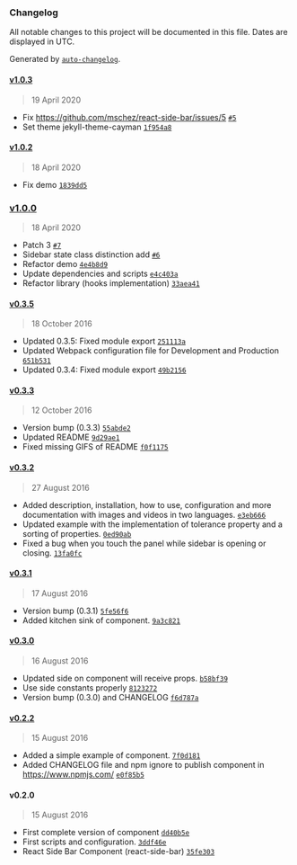 ### Changelog

All notable changes to this project will be documented in this file. Dates are displayed in UTC.

Generated by [`auto-changelog`](https://github.com/CookPete/auto-changelog).

#### [v1.0.3](https://github.com/mschez/react-side-bar/compare/v1.0.2...v1.0.3)

> 19 April 2020

- Fix https://github.com/mschez/react-side-bar/issues/5 [`#5`](https://github.com/mschez/react-side-bar/issues/5)
- Set theme jekyll-theme-cayman [`1f954a8`](https://github.com/mschez/react-side-bar/commit/1f954a8261005f419bbb3b0d2d062601bdea893d)

#### [v1.0.2](https://github.com/mschez/react-side-bar/compare/v1.0.0...v1.0.2)

> 18 April 2020

- Fix demo [`1839dd5`](https://github.com/mschez/react-side-bar/commit/1839dd50ce64c41e4cd15ab6f99011ecd10c7235)

### [v1.0.0](https://github.com/mschez/react-side-bar/compare/v0.3.5...v1.0.0)

> 18 April 2020

- Patch 3 [`#7`](https://github.com/mschez/react-side-bar/pull/7)
- Sidebar state class distinction add [`#6`](https://github.com/mschez/react-side-bar/pull/6)
- Refactor demo [`4e4b8d9`](https://github.com/mschez/react-side-bar/commit/4e4b8d960b510da9e0036652114e121d281a9d3c)
- Update dependencies and scripts [`e4c403a`](https://github.com/mschez/react-side-bar/commit/e4c403aee417432d4a09fe5d32a1286157ea9c2b)
- Refactor library (hooks implementation) [`33aea41`](https://github.com/mschez/react-side-bar/commit/33aea41542b7c1efbf421b16c8ed52b7e19e64d1)

#### [v0.3.5](https://github.com/mschez/react-side-bar/compare/v0.3.3...v0.3.5)

> 18 October 2016

- Updated 0.3.5: Fixed module export [`251113a`](https://github.com/mschez/react-side-bar/commit/251113a2af6bb1d3ba69a9a32a9d9620ba85f527)
- Updated Webpack configuration file for Development and Production [`651b531`](https://github.com/mschez/react-side-bar/commit/651b5310f3d87f82ba7bf905f8a826af43d57704)
- Updated 0.3.4: Fixed module export [`49b2156`](https://github.com/mschez/react-side-bar/commit/49b2156b53d38aba5805d56eb6e4807e84a04624)

#### [v0.3.3](https://github.com/mschez/react-side-bar/compare/v0.3.2...v0.3.3)

> 12 October 2016

- Version bump (0.3.3) [`55abde2`](https://github.com/mschez/react-side-bar/commit/55abde293a6130fd052361a96679a55e80894057)
- Updated README [`9d29ae1`](https://github.com/mschez/react-side-bar/commit/9d29ae11a9d3620aafd540b2c0c161efccfd3b93)
- Fixed missing GIFS of README [`f0f1175`](https://github.com/mschez/react-side-bar/commit/f0f1175bc8cce397358eb8481eb0b1226c833e6d)

#### [v0.3.2](https://github.com/mschez/react-side-bar/compare/v0.3.1...v0.3.2)

> 27 August 2016

- Added description, installation, how to use, configuration and more documentation with images and videos in two languages. [`e3eb666`](https://github.com/mschez/react-side-bar/commit/e3eb6669c5a2d522a840c90ed568461c832c509e)
- Updated example with the implementation of tolerance property and a sorting of properties. [`0ed90ab`](https://github.com/mschez/react-side-bar/commit/0ed90ab78ad34fb9a89d5bba736b3a9b94546a6e)
- Fixed a bug when you touch the panel while sidebar is opening or closing. [`13fa0fc`](https://github.com/mschez/react-side-bar/commit/13fa0fc0adc64e4f5f7d72a1d0f8f96348d304a4)

#### [v0.3.1](https://github.com/mschez/react-side-bar/compare/v0.3.0...v0.3.1)

> 17 August 2016

- Version bump (0.3.1) [`5fe56f6`](https://github.com/mschez/react-side-bar/commit/5fe56f60184a3756742fad37e5e7c2ed4543a81d)
- Added kitchen sink of component. [`9a3c821`](https://github.com/mschez/react-side-bar/commit/9a3c821c7e2de4eae6cb668297f589b91b3f4828)

#### [v0.3.0](https://github.com/mschez/react-side-bar/compare/v0.2.2...v0.3.0)

> 16 August 2016

- Updated side on component will receive props. [`b58bf39`](https://github.com/mschez/react-side-bar/commit/b58bf392851ee011bb9cda1fa562c13b6f906f9f)
- Use side constants properly [`8123272`](https://github.com/mschez/react-side-bar/commit/812327222f4ebc43cb785a82a82ba3bac4b5a887)
- Version bump (0.3.0) and CHANGELOG [`f6d787a`](https://github.com/mschez/react-side-bar/commit/f6d787ab04c2b1818cfedbb062116a22a174f661)

#### [v0.2.2](https://github.com/mschez/react-side-bar/compare/v0.2.0...v0.2.2)

> 15 August 2016

- Added a simple example of component. [`7f0d181`](https://github.com/mschez/react-side-bar/commit/7f0d181d136bf6379fbdc3148b592473c14c9fc1)
- Added CHANGELOG file and npm ignore to publish component in https://www.npmjs.com/ [`e0f85b5`](https://github.com/mschez/react-side-bar/commit/e0f85b5289dbc5c1319ba70c3654d6368f5321c9)

#### v0.2.0

> 15 August 2016

- First complete version of component [`dd40b5e`](https://github.com/mschez/react-side-bar/commit/dd40b5e18d1ee11bb02d580536dee8f55f287228)
- First scripts and configuration. [`3ddf46e`](https://github.com/mschez/react-side-bar/commit/3ddf46e805e2a644ac6d845d180e2193f553213d)
- React Side Bar Component (react-side-bar) [`35fe303`](https://github.com/mschez/react-side-bar/commit/35fe303bc4d8c3b69eac3e0c67f7f1fa28640213)
